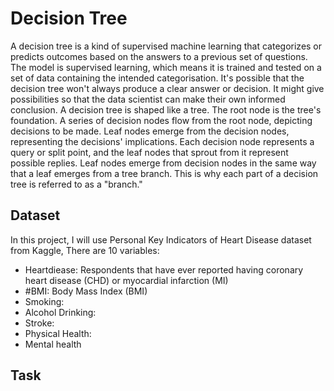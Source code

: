# Decision Tree
A decision tree is a kind of supervised machine learning that categorizes or predicts outcomes based on the answers to a previous set of questions. The model is supervised learning, which means it is trained and tested on a set of data containing the intended categorisation. It's possible that the decision tree won't always produce a clear answer or decision. It might give possibilities so that the data scientist can make their own informed conclusion. A decision tree is shaped like a tree. The root node is the tree's foundation. A series of decision nodes flow from the root node, depicting decisions to be made. Leaf nodes emerge from the decision nodes, representing the decisions' implications. Each decision node represents a query or split point, and the leaf nodes that sprout from it represent possible replies. Leaf nodes emerge from decision nodes in the same way that a leaf emerges from a tree branch. This is why each part of a decision tree is referred to as a "branch."
## Dataset
In this project, I will use Personal Key Indicators of Heart Disease dataset from Kaggle, There are 10 variables:
 - Heartdiease: Respondents that have ever reported having coronary heart disease (CHD) or myocardial infarction (MI)
 - #BMI: Body Mass Index (BMI)
 - Smoking: 
 - Alcohol Drinking:
 - Stroke:
 - Physical Health:
 - Mental health
## Task
